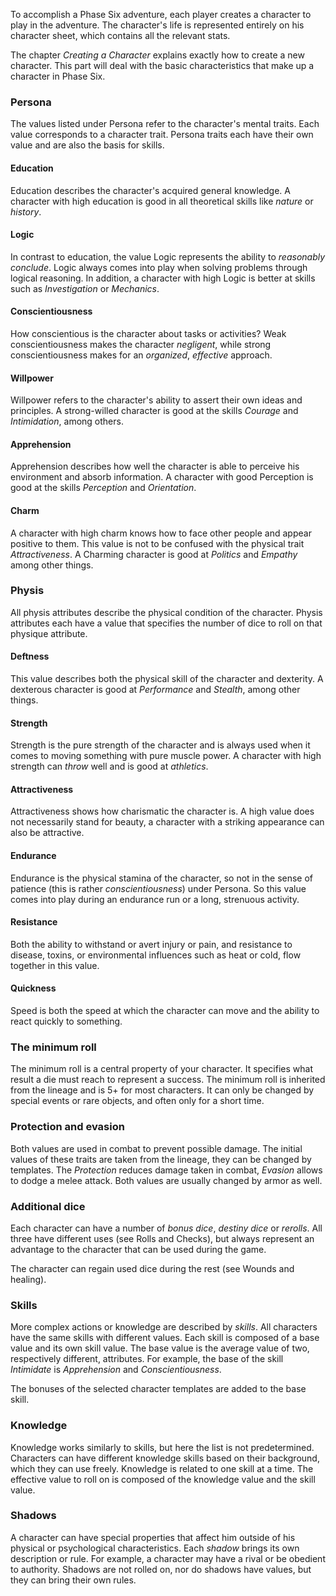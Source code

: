To accomplish a Phase Six adventure, each player creates a character to play in the adventure. The character's life is represented entirely on his character sheet, which contains all the relevant stats.

The chapter *Creating a Character* explains exactly how to create a new character. This part will deal with the basic characteristics that make up a character in Phase Six. 

### Persona

The values listed under Persona refer to the character's mental traits. Each value corresponds to a character trait. Persona traits each have their own value and are also the basis for skills.

#### Education

Education describes the character's acquired general knowledge.  A character with high education is good in all theoretical skills like *nature* or *history*.

#### Logic

In contrast to education, the value Logic represents the ability to *reasonably conclude*. Logic always comes into play when solving problems through logical reasoning. In addition, a character with high Logic is better at skills such as *Investigation* or *Mechanics*.

#### Conscientiousness

How conscientious is the character about tasks or activities? Weak conscientiousness makes the character *negligent*, while strong conscientiousness makes for an *organized*, *effective* approach.

#### Willpower

Willpower refers to the character's ability to assert their own ideas and principles. A strong-willed character is good at the skills *Courage* and *Intimidation*, among others.

#### Apprehension

Apprehension describes how well the character is able to perceive his environment and absorb information. A character with good Perception is good at the skills *Perception* and *Orientation*.

#### Charm

A character with high charm knows how to face other people and appear positive to them. This value is not to be confused with the physical trait *Attractiveness*. A Charming character is good at *Politics* and *Empathy* among other things.


### Physis

All physis attributes describe the physical condition of the character. Physis attributes each have a value that specifies the number of dice to roll on that physique attribute.

#### Deftness

This value describes both the physical skill of the character and dexterity. A dexterous character is good at *Performance* and *Stealth*, among other things.

#### Strength

Strength is the pure strength of the character and is always used when it comes to moving something with pure muscle power. A character with high strength can *throw* well and is good at *athletics*.

#### Attractiveness

Attractiveness shows how charismatic the character is. A high value does not necessarily stand for beauty, a character with a striking appearance can also be attractive.

#### Endurance

Endurance is the physical stamina of the character, so not in the sense of patience (this is rather *conscientiousness*) under Persona. So this value comes into play during an endurance run or a long, strenuous activity. 

#### Resistance

Both the ability to withstand or avert injury or pain, and resistance to disease, toxins, or environmental influences such as heat or cold, flow together in this value. 

#### Quickness

Speed is both the speed at which the character can move and the ability to react quickly to something.

### The minimum roll

The minimum roll is a central property of your character. It specifies what result a die must reach to represent a success. The minimum roll is inherited from the lineage and is 5+ for most characters. It can only be changed by special events or rare objects, and often only for a short time.

### Protection and evasion

Both values are used in combat to prevent possible damage. The initial values of these traits are taken from the lineage, they can be changed by templates. The *Protection* reduces damage taken in combat, *Evasion* allows to dodge a melee attack. Both values are usually changed by armor as well.

### Additional dice

Each character can have a number of *bonus dice*, *destiny dice* or *rerolls*. All three have different uses (see Rolls and Checks), but always represent an advantage to the character that can be used during the game. 

The character can regain used dice during the rest (see Wounds and healing).

### Skills

More complex actions or knowledge are described by *skills*. All characters have the same skills with different values. Each skill is composed of a base value and its own skill value. The base value is the average value of two, respectively different, attributes. For example, the base of the skill *Intimidate* is *Apprehension* and *Conscientiousness*. 

The bonuses of the selected character templates are added to the base skill.

### Knowledge

Knowledge works similarly to skills, but here the list is not predetermined. Characters can have different knowledge skills based on their background, which they can use freely. Knowledge is related to one skill at a time. The effective value to roll on is composed of the knowledge value and the skill value.

### Shadows

A character can have special properties that affect him outside of his physical or psychological characteristics. Each *shadow* brings its own description or rule. For example, a character may have a rival or be obedient to authority. Shadows are not rolled on, nor do shadows have values, but they can bring their own rules.
